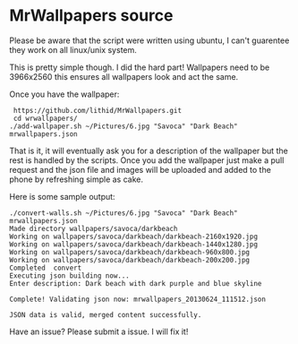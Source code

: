 MrWallpapers source
==========

Please be aware that the script were written using ubuntu, I can't guarentee they work on all linux/unix system.

This is pretty simple though. I did the hard part! Wallpapers need to be 3966x2560 this ensures all wallpapers look and act the same.

Once you have the wallpaper:

     https://github.com/lithid/MrWallpapers.git
     cd wrwallpapers/
    ./add-wallpaper.sh ~/Pictures/6.jpg "Savoca" "Dark Beach" mrwallpapers.json

That is it, it will eventually ask you for a description of the wallpaper but the rest is handled by the scripts. Once you add the wallpaper just make a pull request and the json file and images will be uploaded and added to the phone by refreshing simple as cake.

Here is some sample output:

    ./convert-walls.sh ~/Pictures/6.jpg "Savoca" "Dark Beach" mrwallpapers.json
    Made directory wallpapers/savoca/darkbeach
    Working on wallpapers/savoca/darkbeach/darkbeach-2160x1920.jpg
    Working on wallpapers/savoca/darkbeach/darkbeach-1440x1280.jpg
    Working on wallpapers/savoca/darkbeach/darkbeach-960x800.jpg
    Working on wallpapers/savoca/darkbeach/darkbeach-200x200.jpg
    Completed  convert
    Executing json building now...
    Enter description: Dark beach with dark purple and blue skyline

    Complete! Validating json now: mrwallpapers_20130624_111512.json

    JSON data is valid, merged content successfully.

Have an issue? Please submit a issue. I will fix it!
